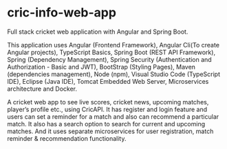 # cric-info-web-app
Full stack cricket web application with Angular and Spring Boot.

This application uses Angular (Frontend Framework), Angular Cli(To create Angular projects), TypeScript Basics, Spring Boot (REST API Framework), Spring (Dependency Management), Spring Security (Authentication and Authorization - Basic and JWT), BootStrap (Styling Pages), Maven (dependencies management), Node (npm), Visual Studio Code (TypeScript IDE), Eclipse (Java IDE), Tomcat Embedded Web Server, Microservices architecture and Docker.

A cricket web app to see live scores, cricket news, upcoming matches, player’s profile etc., using CricAPI. It has register and login feature and users can set a reminder for a match and also can recommend a particular match. It also has a search option to search for current and upcoming matches. And it uses separate microservices for user registration, match reminder & recommendation functionality.
